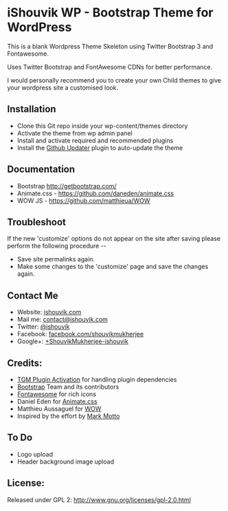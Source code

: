 # iShouvik WP - Bootstrap Theme for WordPress

This is a blank Wordpress Theme Skeleton using Twitter Bootstrap 3 and Fontawesome.

Uses Twitter Bootstrap and FontAwesome CDNs for better performance.

I would personally recommend you to create your own Child themes to give your wordpress site a customised look.


## Installation
- Clone this Git repo inside your wp-content/themes directory
- Activate the theme from wp admin panel
- Install and activate required and recommended plugins 
- Install the <a href="https://github.com/afragen/github-updater">Github Updater</a> plugin to auto-update the theme


## Documentation
- Bootstrap http://getbootstrap.com/
- Animate.css - https://github.com/daneden/animate.css
- WOW JS - https://github.com/matthieua/WOW


## Troubleshoot
If the new 'customize' options do not appear on the site after saving please perform the following procedure --
- Save site permalinks again.
- Make some changes to the 'customize' page and save the changes again. 


## Contact Me
- Website: <a href="http://ishouvik.com">ishouvik.com</a>
- Mail me: <a href="mailto:contact@ishouvik.com">contact@ishouvik.com</a>
- Twitter: <a href="https://twitter.com/ishouvik">@ishouvik</a>
- Facebook: <a href="https://www.facebook.com/shouvikmukherjee">facebook.com/shouvikmukherjee</a>
- Google+: <a href="https://plus.google.com/+ShouvikMukherjee-ishouvik/">+ShouvikMukherjee-ishouvik</a>


## Credits:
- <a href="http://tgmpluginactivation.com/">TGM Plugin Activation</a> for handling plugin dependencies
- <a href="http://getbootstrap.com/">Bootstrap</a> Team and its contributors
- <a href="http://fortawesome.github.io/Font-Awesome/">Fontawesome</a> for rich icons
- Daniel Eden for <a href="https://github.com/daneden/animate.css">Animate.css</a>
- Matthieu Aussaguel for <a href="https://github.com/matthieua/WOW">WOW</a>
- Inspired by the effort by <a href="https://twitter.com/mdo">Mark Motto</a>


## To Do
- Logo upload
- Header background image upload


## License:
Released under GPL 2: http://www.gnu.org/licenses/gpl-2.0.html